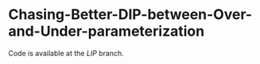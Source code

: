 # Chasing-Better-DIP-between-Over-and-Under-parameterization

Code is available at the *LIP* branch.
